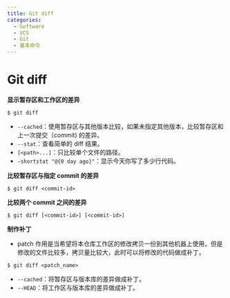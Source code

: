 ```yaml
---
title: Git diff
categories:
  - Software
  - VCS
  - Git
  - 基本命令
---
```

# Git diff

**显示暂存区和工作区的差异**

```shell
$ git diff
```

- `--cached`：使用暂存区与其他版本比较，如果未指定其他版本，比较暂存区和上一次提交（commit) 的差异。
- `--stat`：查看简单的 diff 结果。
- `[<path>...]`：只比较单个文件的路径。
- `-shortstat "@{0 day ago}"`：显示今天你写了多少行代码。

**比较暂存区与指定 commit 的差异**

```shell
$ git diff <commit-id>
```

**比较两个 commit 之间的差异**

```shell
$ git diff [<commit-id>] [<commit-id>]
```

**制作补丁**

- patch 作用是当希望将本仓库工作区的修改拷贝一份到其他机器上使用，但是修改的文件比较多，拷贝量比较大，此时可以将修改的代码做成补丁。

```shell
$ git diff <patch_name>
```

- `--cached`：将暂存区与版本库的差异做成补丁。
- `--HEAD`：将工作区与版本库的差异做成补丁。
